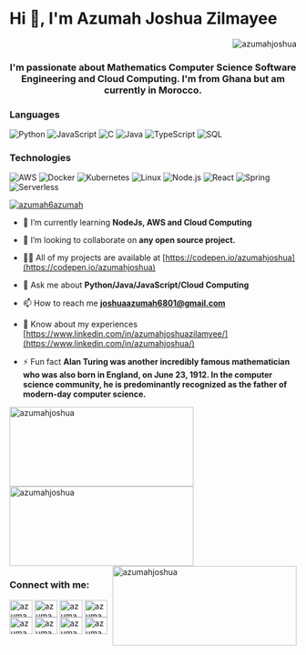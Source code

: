 <div align="center">
<h1 align="left">Hi 👋, I'm Azumah Joshua Zilmayee </h1> <p align="right"> <img src="https://komarev.com/ghpvc/?username=azumahjoshua&label=Profile%20views&color=0e75b6&style=flat" alt="azumahjoshua" /> </p>
</div>
<h3 align="center">I'm passionate about Mathematics Computer Science Software Engineering and Cloud Computing. I'm from Ghana but am currently in Morocco.</h3>

### Languages

![Python](https://img.shields.io/badge/-Python-000?&logo=Python)
![JavaScript](https://img.shields.io/badge/-JavaScript-000?&logo=JavaScript)
![C](https://img.shields.io/badge/-C-000?&logo=C)
![Java](https://img.shields.io/badge/-Java-000?&logo=Java&logoColor=007396)
![TypeScript](https://img.shields.io/badge/-TypeScript-000?&logo=TypeScript)
![SQL](https://img.shields.io/badge/-SQL-000?&logo=MySQL)

### Technologies

![AWS](https://img.shields.io/badge/-AWS-000?&logo=Amazon-AWS&logoColor=F90)
![Docker](https://img.shields.io/badge/-Docker-000?&logo=Docker)
![Kubernetes](https://img.shields.io/badge/-Kubernetes-000?&logo=Kubernetes)
![Linux](https://img.shields.io/badge/-Linux-000?&logo=Linux)
![Node.js](https://img.shields.io/badge/-Node.js-000?&logo=node.js)
![React](https://img.shields.io/badge/-React-000?&logo=React)
![Spring](https://img.shields.io/badge/-Spring-000?&logo=Spring)
![Serverless](https://img.shields.io/badge/-Serverless-000?&logo=Serverless)

<p align="left"> <a href="https://twitter.com/azumah6azumah" target="blank"><img src="https://img.shields.io/twitter/follow/azumah6azumah?logo=twitter&style=for-the-badge" alt="azumah6azumah" /></a> </p>

- 🌱 I’m currently learning **NodeJs, AWS and Cloud Computing**

- 👯 I’m looking to collaborate on **any open source project.**

- 👨‍💻 All of my projects are available at [https://codepen.io/azumahjoshua](https://codepen.io/azumahjoshua)

- 💬 Ask me about **Python/Java/JavaScript/Cloud Computing**

- 📫 How to reach me **joshuaazumah6801@gmail.com**

- 📄 Know about my experiences [https://www.linkedin.com/in/azumahjoshuazilamyee/](https://www.linkedin.com/in/azumahjoshua/)

- ⚡ Fun fact **Alan Turing was another incredibly famous mathematician who was also born in England, on June 23, 1912. In the computer science community, he is predominantly recognized as the father of modern-day computer science.**

<div display="inline-block">
  <img align="left" height="140px" width="323px" src="https://github-readme-stats.vercel.app/api/top-langs?username=azumahjoshua&show_icons=true&locale=en&layout=compact" alt="azumahjoshua" />
<img align="auto" height="140px" width="323px" src="https://github-readme-stats.vercel.app/api?username=azumahjoshua&show_icons=true&locale=en" alt="azumahjoshua" />
<img align="right" height="140px"  width="323px" src="https://github-readme-streak-stats.herokuapp.com/?user=azumahjoshua&" alt="azumahjoshua" />
</div>

<h3 align="left">Connect with me:</h3>
<p align="left">
<a href="https://codepen.io/azumahjoshua" target="blank"><img align="center" src="https://raw.githubusercontent.com/rahuldkjain/github-profile-readme-generator/master/src/images/icons/Social/codepen.svg" alt="azumahjoshua" height="30" width="40" /></a>
<a href="https://twitter.com/azumah6azumah" target="blank"><img align="center" src="https://raw.githubusercontent.com/rahuldkjain/github-profile-readme-generator/master/src/images/icons/Social/twitter.svg" alt="azumah6azumah" height="30" width="40" /></a>
<a href="https://linkedin.com/in/azumahjoshuazilamyee" target="blank"><img align="center" src="https://raw.githubusercontent.com/rahuldkjain/github-profile-readme-generator/master/src/images/icons/Social/linked-in-alt.svg" alt="azumahjoshua" height="30" width="40" /></a>
<a href="https://medium.com/azumahjoshua" target="blank"><img align="center" src="https://raw.githubusercontent.com/rahuldkjain/github-profile-readme-generator/master/src/images/icons/Social/medium.svg" alt="azumahjoshua" height="30" width="40" /></a>
<a href="https://www.codechef.com/users/azumahjoshua" target="blank"><img align="center" src="https://cdn.jsdelivr.net/npm/simple-icons@3.1.0/icons/codechef.svg" alt="azumahjoshua" height="30" width="40" /></a>
<a href="https://www.leetcode.com/azumahjoshuazilamyee" target="blank"><img align="center" src="https://raw.githubusercontent.com/rahuldkjain/github-profile-readme-generator/master/src/images/icons/Social/leet-code.svg" alt="azumahjoshua" height="30" width="40" /></a>
<a href="https://www.hackerearth.com/azumahjoshuazilamyee" target="blank"><img align="center" src="https://raw.githubusercontent.com/rahuldkjain/github-profile-readme-generator/master/src/images/icons/Social/hackerearth.svg" alt="azumahjoshua" height="30" width="40" /></a>
<a href="https://discord.gg/azumahjoshua" target="blank"><img align="center" src="https://raw.githubusercontent.com/rahuldkjain/github-profile-readme-generator/master/src/images/icons/Social/discord.svg" alt="azumahjoshua" height="30" width="40" /></a>
</p>
